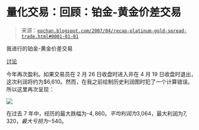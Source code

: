 <!--yml

category: 未分类

date: 2024-05-12 19:24:01

-->

# 量化交易：回顾：铂金-黄金价差交易

> 来源：[`epchan.blogspot.com/2007/04/recap-platinum-gold-spread-trade.html#0001-01-01`](http://epchan.blogspot.com/2007/04/recap-platinum-gold-spread-trade.html#0001-01-01)

我进行的铂金-黄金价差交易

[讨论](http://epchan.blogspot.com/2007/02/platinum-gold-spread-revisited.html)

今年再次盈利。如果交易员在 2 月 26 日收盘时进入并在 4 月 19 日收盘时退出，这次利润将约为$6,610。然而，在我之前绘制历史利润图时犯了一个计算错误。所以这里再次呈现：

![](https://blogger.googleusercontent.com/img/b/R29vZ2xl/AVvXsEihgCu54_quswXw02ae6gujV3jke5MqIklLlAQfpSYrHBTzDdDpGubcSDqrQFYhoRcvWU2iThJ6zrGWrXBUtdZaca2ra5emzWMndXQuR8thVhyphenhyphenFW_oGZ0XPlsiGka83O3VWzzoGdw/s1600-h/PL_GC.jpg)

在过去 7 年中，经历的最大跌幅为-$4,860。平均利润为$3,064，最大利润为$7,320，最大亏损为-$540。

[](http://epchan.blogspot.com/2007/02/platinum-gold-spread-revisited.html)
